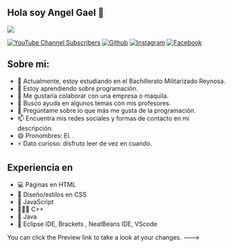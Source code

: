 ## Hola soy Angel Gael 👋
![](![m4m3rr0y](https://github.com/user-attachments/assets/1fa79652-6b88-44d8-846d-3d1a418c70bf)
)

[![YouTube Channel Subscribers](https://img.shields.io/youtube/channel/subscribers/UC-52gmBzNPozCKJrOOMdEMg)](https://www.youtube.com/channel/UC6_l4K7s-zllYVwf95HgEGg)
[![Github](https://img.shields.io/github/followers/Mamerroy)](https://github.com/Mamerroy)
[![Instagram](https://img.shields.io/static/v1?label=Instagram&message=Sigueme&color=ffa07a&style=social&logo=instagram)](https://www.instagram.com/m4m3rr0y/?next=%2F)
[![Facebook](https://img.shields.io/static/v1?label=Facebook&message=Sigueme&color=ffa07a&style=social&logo=facebook)](https://www.facebook.com/angelgael.monrroydelarosa.5)

## Sobre mi:
- 🔭 Actualmente, estoy estudiando en el Bachillerato Militarizado Reynosa.
- 🌱 Estoy aprendiendo sobre programación.
- 👯 Me gustaría colaborar con una empresa o maquila.
- 🤔 Busco ayuda en algunos temas con mis profesores.
- 💬 Pregúntame sobre lo que más me gusta de la programación.
- 📫 Encuentra mis redes sociales y formas de contacto en mi descripción.
- 😄 Pronombres: El.
- ⚡ Dato curioso: disfruto leer de vez en cuando. 

## Experiencia en

- 💻 Páginas en HTML
- 🌅 Diseño/estilos en CSS
- 🌱 JavaScript
- 👩🏽‍💻 C++
- 💫 Java
- 💜 Eclipse IDE, Brackets , NeatBeans IDE, VScode


You can click the Preview link to take a look at your changes.
--->
